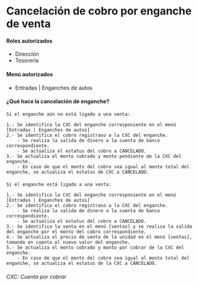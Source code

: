 # Cancelación de cobro por enganche de venta

#### Roles autorizados
- Dirección
- Tesorería

#### Menú autorizados
- Entradas | Enganches de autos

#### ¿Qué hace la cancelación de enganche?  
    Si el enganche aún no está ligado a una venta:
    
    1.- Se identifica la CXC del enganche corresponiente en el menú [Entradas | Enganches de autos]
    2.- Se identifica el cobro registraso a la CXC del enganche.
        - Se realiza la salida de dinero a la cuenta de banco correspondiente.
        - Se actualiza el estatus del cobro a CANCELADO.
    3.- Se actualiza el monto cobrado y monto pendiente de la CXC del enganche.
        - En caso de que el monto del cobro sea igual al monto total del enganche, se actualiza el estatus de CXC a CANCELADO.
 
 ####
    
    Si el enganche está ligado a una venta:
    
    1.- Se identifica la CXC del enganche corresponiente en el menú [Entradas | Enganches de autos]
    2.- Se identifica el cobro registraso a la CXC del enganche.
        - Se realiza la salida de dinero a la cuenta de banco correspondiente.
        - Se actualiza el estatus del cobro a CANCELADO.
    3.- Se identifica la venta en el menú [ventas] y se realiza la salida del enganche por el monto del cobro correspondiente.
    4.- Se actualiza el precio de venta de la unidad en el menú [ventas], tomando en cuenta el nuevo valor del enganche.
    5.- Se actualiza el monto cobrado y monto por cobrar de la CXC del enganche.
        - En caso de que el monto del cobro sea igual al monto total del enganche, se actualiza el estatus de la CXC a CANCELADO.
     
     
###### CXC: Cuenta por cobrar
